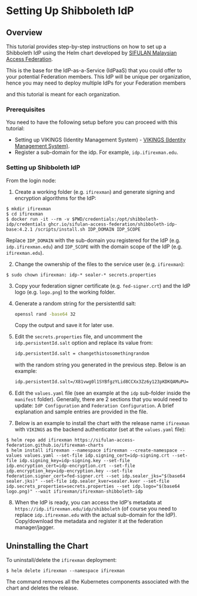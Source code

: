 # Setting Up Shibboleth IdP

## Overview

This tutorial provides step-by-step instructions on how to set up a Shibboleth IdP using the Helm chart developed by [SIFULAN Malaysian Access Federation](https://sifulan.my/).

This is the base for the IdP-as-a-Service (IdPaaS) that you could offer to your potential Federation members. This IdP will be unique per organization, hence you may need to deploy multiple IdPs for your Federation members

and this tutorial is meant for each organization.


### Prerequisites

You need to have the following setup before you can proceed with this tutorial:

- Setting up VIKINGS (Identity Management System) - [VIKINGS (Identity Management System)](guides/vikings.md).
- Register a sub-domain for the idp. For example, `idp.ifirexman.edu`.

### Setting up Shibboleth IdP

From the login node:

1. Create a working folder (e.g. `ifirexman`) and generate signing and encryption algorithms for the IdP:

  ```console
  $ mkdir ifirexman
  $ cd ifirexman
  $ docker run -it --rm -v $PWD/credentials:/opt/shibboleth-idp/credentials ghcr.io/sifulan-access-federation/shibboleth-idp-base:4.2.1 /scripts/install.sh IDP_DOMAIN IDP_SCOPE
  ```

  Replace `IDP_DOMAIN` with the sub-domain you registered for the IdP (e.g. `idp.ifirexman.edu`) and `IDP_SCOPE` with the domain scope of the IdP  (e.g. `ifirexman.edu`).

2. Change the ownership of the files to the service user (e.g. `ifirexman`):

  ```console
  $ sudo chown ifirexman: idp-* sealer-* secrets.properties
  ```

3. Copy your federation signer certificate (e.g. `fed-signer.crt`) and the IdP logo (e.g. `logo.png`) to the working folder.

4. Generate a random string for the persistentId salt:

    ```bash
    openssl rand -base64 32
    ```

    Copy the output and save it for later use.

5. Edit the `secrets.properties` file, and uncomment the `idp.persistentId.salt` option and replace its value from:

    ```bash
    idp.persistentId.salt = changethistosomethingrandom
    ```

    with the random string you generated in the previous step. Below is an example:

    ```bash
    idp.persistentId.salt=/X81vwg0l1SYBfgzYLid8CCXx3Zz6y123pKDKQAMuPU=
    ```

6. Edit the `values.yaml` file (see an example at the `idp` sub-folder inside the `manifest` folder). Generally, there are 2 sections that you would need to update: `IdP Configuration` and `Federation Configuration`. A brief explanation and sample entries are provided in the file.

7. Below is an example to install the chart with the release name `ifirexman` with `VIKINGS` as the backend authenticator (set at the `values.yaml` file):

```console
$ helm repo add ifirexman https://sifulan-access-federation.github.io/ifirexman-charts
$ helm install ifirexman --namespace ifirexman --create-namespace --values values.yaml --set-file idp.signing_cert=idp-signing.crt --set-file idp.signing_key=idp-signing.key --set-file idp.encryption_cert=idp-encryption.crt --set-file idp.encryption_key=idp-encryption.key --set-file federation.signer_cert=fed-signer.crt --set idp.sealer_jks="$(base64 sealer.jks)" --set-file idp.sealer_kver=sealer.kver --set-file idp.secrets_properties=secrets.properties --set idp.logo="$(base64 logo.png)" --wait ifirexman/ifirexman-shibboleth-idp
```
  
8. When the IdP is ready, you can access the IdP's metadata at `https://idp.ifirexman.edu/idp/shibboleth` (of course you need to replace `idp.ifirexman.edu` with the actual sub-domain for the IdP). Copy/download the metadata and register it at the federation manager/jagger.

## Uninstalling the Chart

To uninstall/delete the `ifirexman` deployment:

```console
$ helm delete ifirexman --namespace ifirexman
```

The command removes all the Kubernetes components associated with the chart and deletes the release.